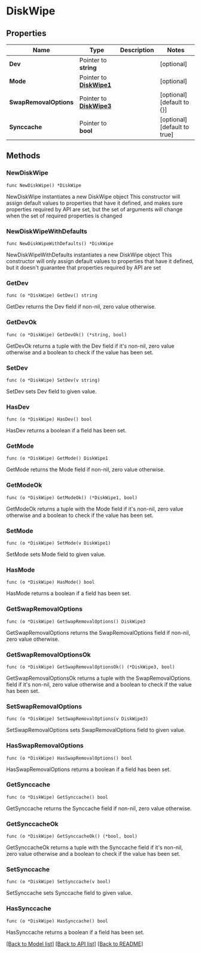 # DiskWipe

## Properties

Name | Type | Description | Notes
------------ | ------------- | ------------- | -------------
**Dev** | Pointer to **string** |  | [optional] 
**Mode** | Pointer to [**DiskWipe1**](DiskWipe1.md) |  | [optional] 
**SwapRemovalOptions** | Pointer to [**DiskWipe3**](DiskWipe3.md) |  | [optional] [default to {}]
**Synccache** | Pointer to **bool** |  | [optional] [default to true]

## Methods

### NewDiskWipe

`func NewDiskWipe() *DiskWipe`

NewDiskWipe instantiates a new DiskWipe object
This constructor will assign default values to properties that have it defined,
and makes sure properties required by API are set, but the set of arguments
will change when the set of required properties is changed

### NewDiskWipeWithDefaults

`func NewDiskWipeWithDefaults() *DiskWipe`

NewDiskWipeWithDefaults instantiates a new DiskWipe object
This constructor will only assign default values to properties that have it defined,
but it doesn't guarantee that properties required by API are set

### GetDev

`func (o *DiskWipe) GetDev() string`

GetDev returns the Dev field if non-nil, zero value otherwise.

### GetDevOk

`func (o *DiskWipe) GetDevOk() (*string, bool)`

GetDevOk returns a tuple with the Dev field if it's non-nil, zero value otherwise
and a boolean to check if the value has been set.

### SetDev

`func (o *DiskWipe) SetDev(v string)`

SetDev sets Dev field to given value.

### HasDev

`func (o *DiskWipe) HasDev() bool`

HasDev returns a boolean if a field has been set.

### GetMode

`func (o *DiskWipe) GetMode() DiskWipe1`

GetMode returns the Mode field if non-nil, zero value otherwise.

### GetModeOk

`func (o *DiskWipe) GetModeOk() (*DiskWipe1, bool)`

GetModeOk returns a tuple with the Mode field if it's non-nil, zero value otherwise
and a boolean to check if the value has been set.

### SetMode

`func (o *DiskWipe) SetMode(v DiskWipe1)`

SetMode sets Mode field to given value.

### HasMode

`func (o *DiskWipe) HasMode() bool`

HasMode returns a boolean if a field has been set.

### GetSwapRemovalOptions

`func (o *DiskWipe) GetSwapRemovalOptions() DiskWipe3`

GetSwapRemovalOptions returns the SwapRemovalOptions field if non-nil, zero value otherwise.

### GetSwapRemovalOptionsOk

`func (o *DiskWipe) GetSwapRemovalOptionsOk() (*DiskWipe3, bool)`

GetSwapRemovalOptionsOk returns a tuple with the SwapRemovalOptions field if it's non-nil, zero value otherwise
and a boolean to check if the value has been set.

### SetSwapRemovalOptions

`func (o *DiskWipe) SetSwapRemovalOptions(v DiskWipe3)`

SetSwapRemovalOptions sets SwapRemovalOptions field to given value.

### HasSwapRemovalOptions

`func (o *DiskWipe) HasSwapRemovalOptions() bool`

HasSwapRemovalOptions returns a boolean if a field has been set.

### GetSynccache

`func (o *DiskWipe) GetSynccache() bool`

GetSynccache returns the Synccache field if non-nil, zero value otherwise.

### GetSynccacheOk

`func (o *DiskWipe) GetSynccacheOk() (*bool, bool)`

GetSynccacheOk returns a tuple with the Synccache field if it's non-nil, zero value otherwise
and a boolean to check if the value has been set.

### SetSynccache

`func (o *DiskWipe) SetSynccache(v bool)`

SetSynccache sets Synccache field to given value.

### HasSynccache

`func (o *DiskWipe) HasSynccache() bool`

HasSynccache returns a boolean if a field has been set.


[[Back to Model list]](../README.md#documentation-for-models) [[Back to API list]](../README.md#documentation-for-api-endpoints) [[Back to README]](../README.md)


